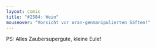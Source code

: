 ```yaml
---
layout: comic
title: "#2584: Wein"
mouseover: "Vorsicht vor oran-genmanipulierten Säften!"
---
```


PS:
Alles Zaubersupergute, kleine Eule!
